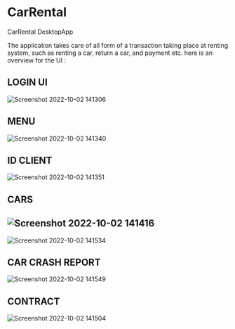 # CarRental
CarRental DesktopApp

The application takes care of all form of a transaction taking place at renting system, such as renting a car, return a car, and payment etc.
here is an overview for the UI :


LOGIN UI
--------------------------------------------------------------------------------------------------------------------------------------
![Screenshot 2022-10-02 141306](https://user-images.githubusercontent.com/84997432/193456059-99b89968-022f-44a3-bbf1-3522cf270f4a.png)

MENU
--------------------------------------------------------------------------------------------------------------------------------------
![Screenshot 2022-10-02 141340](https://user-images.githubusercontent.com/84997432/193456071-e0f3656c-2d96-4fbe-8525-e219bbd4253a.png)

ID CLIENT
--------------------------------------------------------------------------------------------------------------------------------------
![Screenshot 2022-10-02 141351](https://user-images.githubusercontent.com/84997432/193456085-5e703e27-37e1-4808-a00e-95a364d8d1dd.png)

CARS
--------------------------------------------------------------------------------------------------------------------------------------
![Screenshot 2022-10-02 141416](https://user-images.githubusercontent.com/84997432/193456091-e4fec9fc-69a5-49e3-ad41-104ca7e7cdcf.png)
--------------------------------------------------------------------------------------------------------------------------------------
![Screenshot 2022-10-02 141534](https://user-images.githubusercontent.com/84997432/193456112-74433581-1587-4b9f-8514-4f8b368477f0.png)

CAR CRASH REPORT
--------------------------------------------------------------------------------------------------------------------------------------
![Screenshot 2022-10-02 141549](https://user-images.githubusercontent.com/84997432/193456150-2d9feb70-247c-4855-b5b7-91ef40481ef8.png)

CONTRACT
--------------------------------------------------------------------------------------------------------------------------------------
![Screenshot 2022-10-02 141504](https://user-images.githubusercontent.com/84997432/193456159-8891b9a6-6992-4685-a6b8-56a13d02f12f.png)
